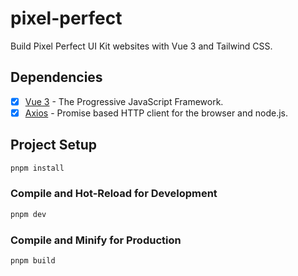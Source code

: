 # pixel-perfect

Build Pixel Perfect UI Kit websites with Vue 3 and Tailwind CSS.

## Dependencies

-  [x] [Vue 3](https://v3.vuejs.org/) - The Progressive JavaScript Framework.
-  [x] [Axios](https://axios-http.com/) - Promise based HTTP client for the browser and node.js.

## Project Setup

```sh
pnpm install
```

### Compile and Hot-Reload for Development

```sh
pnpm dev
```

### Compile and Minify for Production

```sh
pnpm build
```
